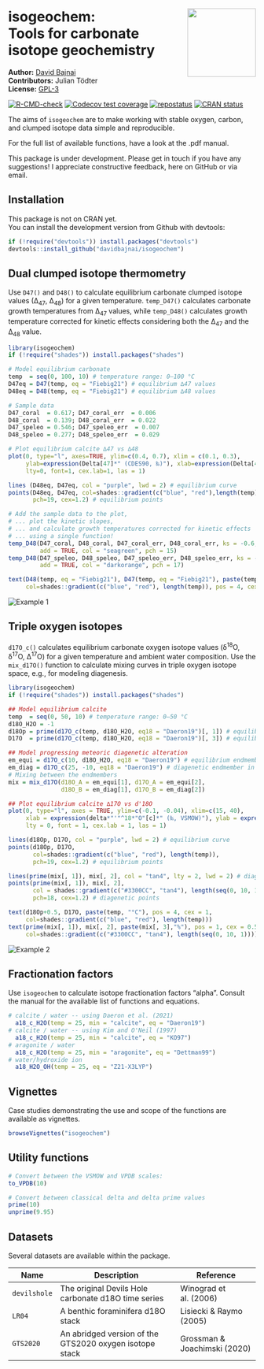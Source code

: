 
<!-- README.md is generated from README.Rmd. Please edit that file -->

# isogeochem: <img src="man/figures/isogeochem-logo.png" align="right" height="139"/> <br> Tools for carbonate isotope geochemistry

**Author:** [David Bajnai](https://www.davidbajnai.eu/)<br/>
**Contributors:** Julian Tödter <br/> **License:**
[GPL-3](https://opensource.org/licenses/GPL-3.0)

<!-- badges: start -->

[![R-CMD-check](https://github.com/davidbajnai/isogeochem/workflows/R-CMD-check/badge.svg)](https://github.com/davidbajnai/isogeochem/actions)
[![Codecov test
coverage](https://codecov.io/gh/davidbajnai/isogeochem/branch/main/graph/badge.svg)](https://codecov.io/gh/davidbajnai/isogeochem?branch=main)
[![repostatus](https://www.repostatus.org/badges/latest/wip.svg)](https://www.repostatus.org/#wip)
[![CRAN
status](https://www.r-pkg.org/badges/version/isogeochem)](https://CRAN.R-project.org/package=isogeochem)
<!-- badges: end -->

The aims of `isogeochem` are to make working with stable oxygen, carbon,
and clumped isotope data simple and reproducible.

For the full list of available functions, have a look at the .pdf
manual.

This package is under development. Please get in touch if you have any
suggestions! I appreciate constructive feedback, here on GitHub or via
email.

## Installation

This package is not on CRAN yet.<br/> You can install the development
version from Github with devtools:

``` r
if (!require("devtools")) install.packages("devtools")
devtools::install_github("davidbajnai/isogeochem")
```

## Dual clumped isotope thermometry

Use `D47()` and `D48()` to calculate equilibrium carbonate clumped
isotope values (∆<sub>47</sub>, ∆<sub>48</sub>) for a given temperature.
`temp_D47()` calculates carbonate growth temperatures from
∆<sub>47</sub> values, while `temp_D48()` calculates growth temperature
corrected for kinetic effects considering both the ∆<sub>47</sub> and
the ∆<sub>48</sub> value.

``` r
library(isogeochem)
if (!require("shades")) install.packages("shades")

# Model equilibrium carbonate
temp  = seq(0, 100, 10) # temperature range: 0—100 °C
D47eq = D47(temp, eq = "Fiebig21") # equilibrium ∆47 values
D48eq = D48(temp, eq = "Fiebig21") # equilibrium ∆48 values

# Sample data
D47_coral  = 0.617; D47_coral_err  = 0.006
D48_coral  = 0.139; D48_coral_err  = 0.022
D47_speleo = 0.546; D47_speleo_err  = 0.007
D48_speleo = 0.277; D48_speleo_err  = 0.029

# Plot equilibrium calcite ∆47 vs ∆48
plot(0, type="l", axes=TRUE, ylim=c(0.4, 0.7), xlim = c(0.1, 0.3),
     ylab=expression(Delta[47]*" (CDES90, ‰)"), xlab=expression(Delta[48]*" (CDES90, ‰)"),
     lty=0, font=1, cex.lab=1, las = 1)

lines (D48eq, D47eq, col = "purple", lwd = 2) # equilibrium curve
points(D48eq, D47eq, col=shades::gradient(c("blue", "red"),length(temp)),
       pch=19, cex=1.2) # equilibrium points

# Add the sample data to the plot,
# ... plot the kinetic slopes,
# ... and calculate growth temperatures corrected for kinetic effects
# ... using a single function!
temp_D48(D47_coral, D48_coral, D47_coral_err, D48_coral_err, ks = -0.6,
         add = TRUE, col = "seagreen", pch = 15)
temp_D48(D47_speleo, D48_speleo, D47_speleo_err, D48_speleo_err, ks = -1,
         add = TRUE, col = "darkorange", pch = 17)

text(D48(temp, eq = "Fiebig21"), D47(temp, eq = "Fiebig21"), paste(temp, "°C"),
     col=shades::gradient(c("blue", "red"), length(temp)), pos = 4, cex = 0.8)
```

![Example 1](man/figures/README-example1.png)

## Triple oxygen isotopes

`d17O_c()` calculates equilibrium carbonate oxygen isotope values
(δ<sup>18</sup>O, δ<sup>17</sup>O, ∆<sup>17</sup>O) for a given
temperature and ambient water composition. Use the `mix_d17O()` function
to calculate mixing curves in triple oxygen isotope space, e.g., for
modeling diagenesis.

``` r
library(isogeochem)
if (!require("shades")) install.packages("shades")

## Model equilibrium calcite
temp  = seq(0, 50, 10) # temperature range: 0—50 °C
d18O_H2O = -1
d18Op = prime(d17O_c(temp, d18O_H2O, eq18 = "Daeron19")[, 1]) # equilibrium d'18O values
D17O  = prime(d17O_c(temp, d18O_H2O, eq18 = "Daeron19")[, 3]) # equilibrium ∆17O values

## Model progressing meteoric diagenetic alteration 
em_equi = d17O_c(10, d18O_H2O, eq18 = "Daeron19") # equilibrium endmember in mixing model
em_diag = d17O_c(25, -10, eq18 = "Daeron19") # diagenetic endmember in mixing model
# Mixing between the endmembers
mix = mix_d17O(d18O_A = em_equi[1], d17O_A = em_equi[2],
               d18O_B = em_diag[1], d17O_B = em_diag[2])

## Plot equilibrium calcite ∆17O vs d'18O
plot(0, type="l", axes = TRUE, ylim=c(-0.1, -0.04), xlim=c(15, 40),
     xlab = expression(delta*"'"^18*"O"[c]*" (‰, VSMOW)"), ylab = expression(Delta^17*"O (‰, VSMOW)"),
     lty = 0, font = 1, cex.lab = 1, las = 1)

lines(d18Op, D17O, col = "purple", lwd = 2) # equilibrium curve
points(d18Op, D17O,
       col=shades::gradient(c("blue", "red"), length(temp)),
       pch=19, cex=1.2) # equilibrium points

lines(prime(mix[, 1]), mix[, 2], col = "tan4", lty = 2, lwd = 2) # diagenetic curve
points(prime(mix[, 1]), mix[, 2],
       col = shades::gradient(c("#3300CC", "tan4"), length(seq(0, 10, 1))),
       pch=18, cex=1.2) # diagenetic points

text(d18Op+0.5, D17O, paste(temp, "°C"), pos = 4, cex = 1,
     col=shades::gradient(c("blue", "red"), length(temp)))
text(prime(mix[, 1]), mix[, 2], paste(mix[, 3],"%"), pos = 1, cex = 0.5,
     col=shades::gradient(c("#3300CC", "tan4"), length(seq(0, 10, 1))))
```

![Example 2](man/figures/README-example2.png)

## Fractionation factors

Use `isogeochem` to calculate isotope fractionation factors “alpha”.
Consult the manual for the available list of functions and equations.

``` r
# calcite / water -- using Daeron et al. (2021) 
  a18_c_H2O(temp = 25, min = "calcite", eq = "Daeron19")
# calcite / water -- using Kim and O'Neil (1997) 
  a18_c_H2O(temp = 25, min = "calcite", eq = "KO97")
# aragonite / water
  a18_c_H2O(temp = 25, min = "aragonite", eq = "Dettman99")
# water/hydroxide ion
  a18_H2O_OH(temp = 25, eq = "Z21-X3LYP")
```

## Vignettes

Case studies demonstrating the use and scope of the functions are
available as vignettes.

``` r
browseVignettes("isogeochem")
```

## Utility functions

``` r
# Convert between the VSMOW and VPDB scales:
to_VPDB(10)

# Convert between classical delta and delta prime values
prime(10)
unprime(9.95)
```

## Datasets

Several datasets are available within the package.

| Name         | Description                                             | Reference                    |
|--------------|---------------------------------------------------------|------------------------------|
| `devilshole` | The original Devils Hole carbonate d18O time series     | Winograd et al. (2006)       |
| `LR04`       | A benthic foraminifera d18O stack                       | Lisiecki & Raymo (2005)      |
| `GTS2020`    | An abridged version of the GTS2020 oxygen isotope stack | Grossman & Joachimski (2020) |
